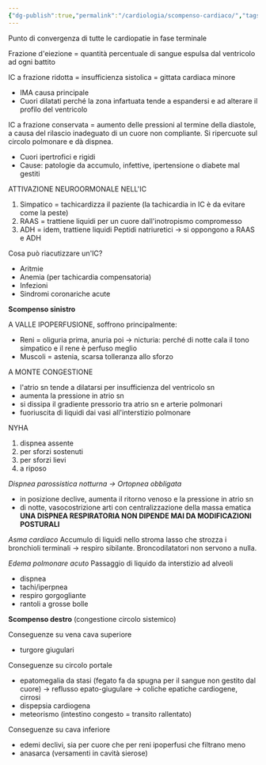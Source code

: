 ```yaml
---
{"dg-publish":true,"permalink":"/cardiologia/scompenso-cardiaco/","tags":["gardenEntry"]}
---
```


Punto di convergenza di tutte le cardiopatie in fase terminale

Frazione d'eiezione = quantità percentuale di sangue espulsa dal ventricolo ad ogni battito

IC a frazione ridotta = insufficienza sistolica = gittata cardiaca minore
- IMA causa principale
- Cuori dilatati perché la zona infartuata tende a espandersi e ad alterare il profilo del ventricolo

IC a frazione conservata = aumento delle pressioni al termine della diastole, a causa del rilascio inadeguato di un cuore non compliante. Si ripercuote sul circolo polmonare e dà dispnea.
- Cuori ipertrofici e rigidi
- Cause: patologie da accumulo, infettive, ipertensione o diabete mal gestiti

ATTIVAZIONE NEUROORMONALE NELL'IC
1) Simpatico = tachicardizza il paziente (la tachicardia in IC è da evitare come la peste)
2) RAAS = trattiene liquidi per un cuore dall'inotropismo compromesso
3) ADH = idem, trattiene liquidi
Peptidi natriuretici → si oppongono a RAAS e ADH

Cosa può riacutizzare un'IC?
- Aritmie
- Anemia (per tachicardia compensatoria)
- Infezioni
- Sindromi coronariche acute

**Scompenso sinistro**

A VALLE IPOPERFUSIONE, soffrono principalmente:
- Reni = oliguria prima, anuria poi → nicturia: perché di notte cala il tono simpatico e il rene è perfuso meglio
- Muscoli = astenia, scarsa tolleranza allo sforzo

A MONTE CONGESTIONE
- l'atrio sn tende a dilatarsi per insufficienza del ventricolo sn 
- aumenta la pressione in atrio sn
- si dissipa il gradiente pressorio tra atrio sn e arterie polmonari
- fuoriuscita di liquidi dai vasi all'interstizio polmonare

NYHA
1) dispnea assente
2) per sforzi sostenuti
3) per sforzi lievi
4) a riposo

*Dispnea parossistica notturna → Ortopnea obbligata*
- in posizione declive, aumenta il ritorno venoso e la pressione in atrio sn
- di notte, vasocostrizione arti con centralizzazione della massa ematica
**UNA DISPNEA RESPIRATORIA NON DIPENDE MAI DA MODIFICAZIONI POSTURALI**

*Asma cardiaco*
Accumulo di liquidi nello stroma lasso che strozza i bronchioli terminali → respiro sibilante.
Broncodilatatori non servono a nulla.

*Edema polmonare acuto*
Passaggio di liquido da interstizio ad alveoli
- dispnea
- tachi/iperpnea
- respiro gorgogliante
- rantoli a grosse bolle

**Scompenso destro** (congestione circolo sistemico)

Conseguenze su vena cava superiore
- turgore giugulari

Conseguenze su circolo portale
- epatomegalia da stasi (fegato fa da spugna per il sangue non gestito dal cuore) → reflusso epato-giugulare → coliche epatiche cardiogene, cirrosi
- dispepsia cardiogena
- meteorismo (intestino congesto = transito rallentato)

Conseguenze su cava inferiore
* edemi declivi, sia per cuore che per reni ipoperfusi che filtrano meno
* anasarca (versamenti in cavità sierose)
